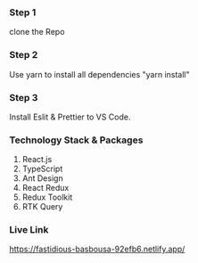 ### Step 1

clone the Repo

### Step 2

Use yarn to install all dependencies
"yarn install"

### Step 3

Install Eslit & Prettier to VS Code.

### Technology Stack & Packages

1. React.js
2. TypeScript
3. Ant Design
4. React Redux
5. Redux Toolkit
6. RTK Query

### Live Link

https://fastidious-basbousa-92efb6.netlify.app/


